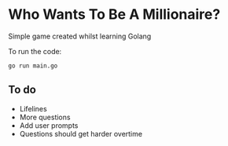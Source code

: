 # Who Wants To Be A Millionaire?

Simple game created whilst learning Golang

To run the code:
```
go run main.go
```

## To do
- Lifelines
- More questions
- Add user prompts
- Questions should get harder overtime